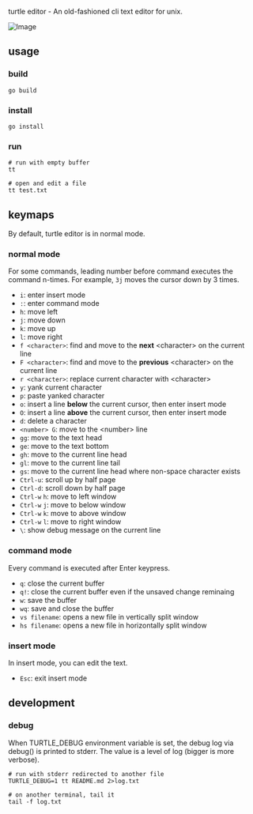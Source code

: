 turtle editor - An old-fashioned cli text editor for unix.

![Image](https://github.com/user-attachments/assets/84280ddc-f619-41ec-a348-3412bbefb21e)

## usage

### build

```shell
go build
```

### install

```shell
go install
```

### run

```shell
# run with empty buffer
tt

# open and edit a file
tt test.txt
```

## keymaps

By default, turtle editor is in normal mode.

### normal mode

For some commands, leading number before command executes the command n-times.
For example, `3j` moves the cursor down by 3 times.

* `i`: enter insert mode
* `:`: enter command mode
* `h`: move left
* `j`: move down
* `k`: move up
* `l`: move right
* `f <character>`: find and move to the **next** \<character\> on the current line
* `F <character>`: find and move to the **previous** \<character\> on the current line
* `r <character>`: replace current character with \<character\>
* `y`: yank current character
* `p`: paste yanked character
* `o`: insert a line **below** the current cursor, then enter insert mode
* `O`: insert a line **above** the current cursor, then enter insert mode
* `d`: delete a character
* `<number> G`: move to the \<number\> line
* `gg`: move to the text head
* `ge`: move to the text bottom
* `gh`: move to the current line head
* `gl`: move to the current line tail
* `gs`: move to the current line head where non-space character exists
* `Ctrl-u`: scroll up by half page
* `Ctrl-d`: scroll down by half page
* `Ctrl-w` `h`: move to left window
* `Ctrl-w` `j`: move to below window
* `Ctrl-w` `k`: move to above window
* `Ctrl-w` `l`: move to right window
* `\`: show debug message on the current line

### command mode

Every command is executed after Enter keypress.

* `q`: close the current buffer
* `q!`: close the current buffer even if the unsaved change reminaing
* `w`: save the buffer
* `wq`: save and close the buffer
* `vs filename`: opens a new file in vertically split window
* `hs filename`: opens a new file in horizontally split window

### insert mode

In insert mode, you can edit the text.

* `Esc`: exit insert mode

## development

### debug

When TURTLE_DEBUG environment variable is set, the debug log via debug() is printed to stderr.
The value is a level of log (bigger is more verbose).

```shell
# run with stderr redirected to another file
TURTLE_DEBUG=1 tt README.md 2>log.txt

# on another terminal, tail it
tail -f log.txt
```
